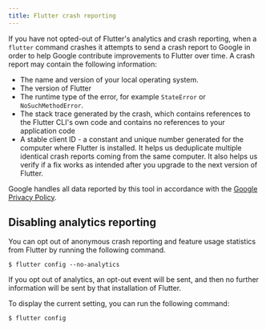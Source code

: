 ```yaml
---
title: Flutter crash reporting
---
```


If you have not opted-out of Flutter's analytics and crash reporting, when a
`flutter` command crashes it attempts to send a crash report to Google in order
to help Google contribute improvements to Flutter over time. A crash report
may contain the following information:

* The name and version of your local operating system.
* The version of Flutter
* The runtime type of the error, for example `StateError` or `NoSuchMethodError`.
* The stack trace generated by the crash, which contains references to 
  the Flutter CLI's own code and contains no references to your application
  code
* A stable client ID - a constant and unique number generated for the computer
  where Flutter is installed. It helps us deduplicate multiple identical crash
  reports coming from the same computer. It also helps us verify if a fix works
  as intended after you upgrade to the next version of Flutter.

Google handles all data reported by this tool in accordance with the 
[Google Privacy Policy][].

## Disabling analytics reporting

You can opt out of anonymous crash reporting and feature usage statistics from
Flutter by running the following command.

```terminal
$ flutter config --no-analytics
```

If you opt out of analytics, an opt-out event will be sent, and then no further
information will be sent by that installation of Flutter. 

To display the current setting, you can run the following command:

```terminal
$ flutter config
```

[Google Privacy Policy]: https://policies.google.com/privacy
